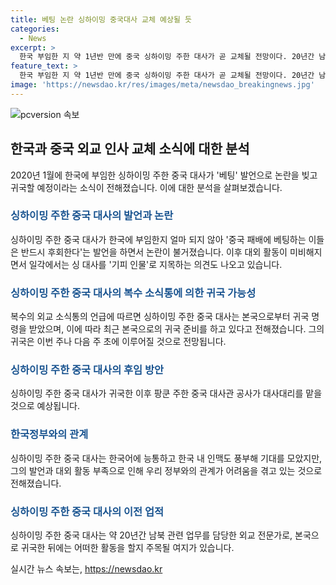 ```yaml
---
title: 베팅 논란 싱하이밍 중국대사 교체 예상될 듯
categories:
  - News
excerpt: >
  한국 부임한 지 약 1년반 만에 중국 싱하이밍 주한 대사가 곧 교체될 전망이다. 20년간 남북 관련 업무를 해온 외교 전문가로 알려진 싱 대사는 한국어에 능통하고 한국 내 인맥도 풍부하여 기대를 모았지만, 2020년 이재명 대표와의 만남에서 중국 패배에 베팅하는 이들은 후회한다는 발언으로 논란을 빚은 이후 대외 활동이 미미해졌다. 귀국 후에는 팡쿤 주한중국대사관 공사가 대사대리를 맡을 것으로 전해졌다.
feature_text: >
  한국 부임한 지 약 1년반 만에 중국 싱하이밍 주한 대사가 곧 교체될 전망이다. 20년간 남북 관련 업무를 해온 외교 전문가로 알려진 싱 대사는 한국어에 능통하고 한국 내 인맥도 풍부하여 기대를 모았지만, 2020년 이재명 대표와의 만남에서 중국 패배에 베팅하는 이들은 후회한다는 발언으로 논란을 빚은 이후 대외 활동이 미미해졌다. 귀국 후에는 팡쿤 주한중국대사관 공사가 대사대리를 맡을 것으로 전해졌다.
image: 'https://newsdao.kr/res/images/meta/newsdao_breakingnews.jpg'
---
```


<p><img src="https://newsdao.kr/res/images/meta/newsdao_breakingnews.jpg" alt="pcversion 속보" /></p>

<h2 data-ke-size="size26">한국과 중국 외교 인사 교체 소식에 대한 분석</h2>

<p data-ke-size="size16">2020년 1월에 한국에 부임한 싱하이밍 주한 중국 대사가 '베팅' 발언으로 논란을 빚고 귀국할 예정이라는 소식이 전해졌습니다. 이에 대한 분석을 살펴보겠습니다.</p>

<h3><b><span style="color: #1a5490;">싱하이밍 주한 중국 대사의 발언과 논란</span></b></h3>

<p data-ke-size="size16">싱하이밍 주한 중국 대사가 한국에 부임한지 얼마 되지 않아 '중국 패배에 베팅하는 이들은 반드시 후회한다'는 발언을 하면서 논란이 불거졌습니다. 이후 대외 활동이 미비해지면서 일각에서는 싱 대사를 '기피 인물'로 지목하는 의견도 나오고 있습니다.</p>

<h3><b><span style="color: #1a5490;">싱하이밍 주한 중국 대사의 복수 소식통에 의한 귀국 가능성</span></b></h3>

<p data-ke-size="size16">복수의 외교 소식통의 언급에 따르면 싱하이밍 주한 중국 대사는 본국으로부터 귀국 명령을 받았으며, 이에 따라 최근 본국으로의 귀국 준비를 하고 있다고 전해졌습니다. 그의 귀국은 이번 주나 다음 주 초에 이루어질 것으로 전망됩니다.</p>

<h3><b><span style="color: #1a5490;">싱하이밍 주한 중국 대사의 후임 방안</span></b></h3>

<p data-ke-size="size16">싱하이밍 주한 중국 대사가 귀국한 이후 팡쿤 주한 중국 대사관 공사가 대사대리를 맡을 것으로 예상됩니다.</p>

<h3><b><span style="color: #1a5490;">한국정부와의 관계</span></b></h3>

<p data-ke-size="size16">싱하이밍 주한 중국 대사는 한국어에 능통하고 한국 내 인맥도 풍부해 기대를 모았지만, 그의 발언과 대외 활동 부족으로 인해 우리 정부와의 관계가 어려움을 겪고 있는 것으로 전해졌습니다.</p>

<h3><b><span style="color: #1a5490;">싱하이밍 주한 중국 대사의 이전 업적</span></b></h3>

<p data-ke-size="size16">싱하이밍 주한 중국 대사는 약 20년간 남북 관련 업무를 담당한 외교 전문가로, 본국으로 귀국한 뒤에는 어떠한 활동을 할지 주목될 여지가 있습니다.</p>
실시간 뉴스 속보는, <a href="https://newsdao.kr" rel="dofollow">https://newsdao.kr</a>


